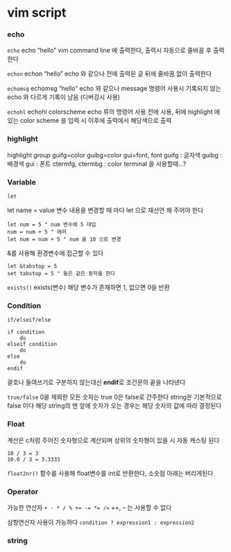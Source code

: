 # vim script

### echo

`echo` echo “hello” vim command line 에 출력한다, 출력시 자동으로 줄바꿈 후 출력한다

`echon` echon “hello” echo 와 같으나 전에 출력된 글 뒤에 줄바꿈 없이 출력한다

`echomsg` echomsg “hello” echo 와 같으나 message 명령어 사용시 기록되지 않는 echo 와 다르게 기록이 남음 (디버깅시 사용)

`echohl` echohl colorscheme echo 류의 명령어 사용 전에 사용, 뒤에 highlight 에 있는 color scheme 을 입력 시 이후에 출력에서 해당색으로 출력

### highlight

highlight *group* guifg=color guibg=color gui=font, font guifg : 글자색 guibg : 배경색 gui : 폰트 ctermfg, ctermbg : color terminal 을 사용할때…?

### Variable

`let`

let name = value 변수 내용을 변경할 때 마다 let 으로 재선언 해 주어야 한다

```
let num = 5 " num 변수에 5 대입
num = num + 5 " 에러
let num = num + 5 " num 을 10 으로 변경
```

&를 사용해 환경변수에 접근할 수 있다

```
let &tabstop = 5
set tabstop = 5 " 둘은 같은 동작을 한다
```

`exists()` exists(변수) 해당 변수가 존재하면 1, 없으면 0을 반환

### Condition

`if/elseif/else`

```
if condition
    do
elseif condition
    do
else
    do
endif
```

괄호나 들여쓰기로 구분하지 않는대신 **endif**로 조건문의 끝을 나타낸다

`true/false` 0을 제외한 모든 숫자는 true 0은 false로 간주한다 string은 기본적으로 false 이다 해당 string의 맨 앞에 숫자가 오는 경우는 해당 숫자의 값에 따라 결정된다

### Float

계산은 c처럼 주어진 숫자형으로 계산되며 상위의 숫자형이 있을 시 자동 캐스팅 된다

```
10 / 3 = 3
10.0 / 3 = 3.3333
```

`float2nr()` 함수를 사용해 float변수를 int로 반환한다, 소숫점 아래는 버리게된다

### Operator

가능한 연산자 `+ - * / % += -= *= /=` ++, – 는 사용할 수 없다

삼항연산자 사용이 가능하다 `condition ? expression1 : expression2`

### string